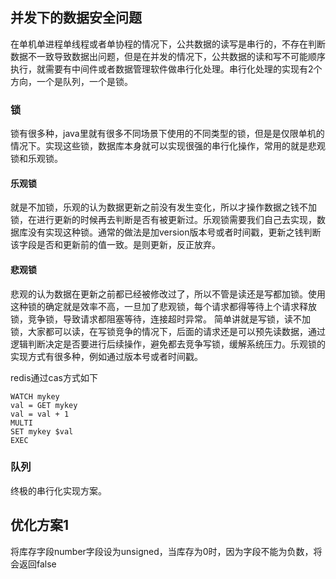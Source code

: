 ## 并发下的数据安全问题

在单机单进程单线程或者单协程的情况下，公共数据的读写是串行的，不存在判断数据不一致导致数据出问题，但是在并发的情况下，公共数据的读和写不可能顺序执行，就需要有中间件或者数据管理软件做串行化处理。串行化处理的实现有2个方向，一个是队列，一个是锁。

### 锁

锁有很多种，java里就有很多不同场景下使用的不同类型的锁，但是是仅限单机的情况下。实现这些锁，数据库本身就可以实现很强的串行化操作，常用的就是悲观锁和乐观锁。

#### 乐观锁
就是不加锁，乐观的认为数据更新之前没有发生变化，所以才操作数据之钱不加锁，在进行更新的时候再去判断是否有被更新过。乐观锁需要我们自己去实现，数据库没有实现这种锁。通常的做法是加version版本号或者时间戳，更新之钱判断该字段是否和更新前的值一致。是则更新，反正放弃。

#### 悲观锁

悲观的认为数据在更新之前都已经被修改过了，所以不管是读还是写都加锁。使用这种锁的确定就是效率不高，一旦加了悲观锁，每个请求都得等待上个请求释放锁，竞争锁，导致请求都阻塞等待，连接超时异常。
简单讲就是写锁，读不加锁，大家都可以读，在写锁竞争的情况下，后面的请求还是可以预先读数据，通过逻辑判断决定是否要进行后续操作，避免都去竞争写锁，缓解系统压力。乐观锁的实现方式有很多种，例如通过版本号或者时间戳。

redis通过cas方式如下
```
WATCH mykey
val = GET mykey
val = val + 1
MULTI
SET mykey $val
EXEC
```

### 队列

终极的串行化实现方案。


## 优化方案1
将库存字段number字段设为unsigned，当库存为0时，因为字段不能为负数，将会返回false


